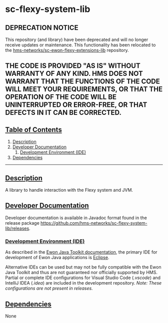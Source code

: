 # sc-flexy-system-lib

## DEPRECATION NOTICE
This repository (and library) have been deprecated and will no longer receive updates or maintenance. 
This functionality has been relocated to the [hms-networks/sc-ewon-flexy-extensions-lib](https://github.com/hms-networks/sc-ewon-flexy-extensions-lib) repository.

THE CODE IS PROVIDED "AS IS" WITHOUT WARRANTY OF ANY KIND. HMS DOES NOT WARRANT THAT THE FUNCTIONS OF THE CODE WILL MEET YOUR REQUIREMENTS, OR THAT THE OPERATION OF THE CODE WILL BE UNINTERRUPTED OR ERROR-FREE, OR THAT DEFECTS IN IT CAN BE CORRECTED.
---

## [Table of Contents](#table-of-contents)

1. [Description](#description)
2. [Developer Documentation](#developer-documentation)
   1. [Development Environment (IDE)](#development-environment-ide)
3. [Dependencies](#dependencies)

---

## [Description](#table-of-contents)

A library to handle interaction with the Flexy system and JVM.

## [Developer Documentation](#table-of-contents)

Developer documentation is available in Javadoc format found in the release package https://github.com/hms-networks/sc-flexy-system-lib/releases.

### [Development Environment (IDE)](#table-of-contents)

As described in the [Ewon Java Toolkit documentation](https://developer.ewon.biz/system/files_force/AUG-072-0-EN-%28JAVA%20J2SE%20Toolkit%20for%20eWON%20Flexy%29.pdf), the primary IDE for development of Ewon Java applications is [Eclipse](https://www.eclipse.org/).

Alternative IDEs can be used but may not be fully compatible with the Ewon Java Toolkit and thus are not guaranteed nor officially supported by HMS. Partial or complete IDE configurations for Visual Studio Code (*.vscode*) and IntelliJ IDEA (*.idea*) are included in the development repository. *Note: These configurations are not present in releases.*

## [Dependencies](#table-of-contents)

None
